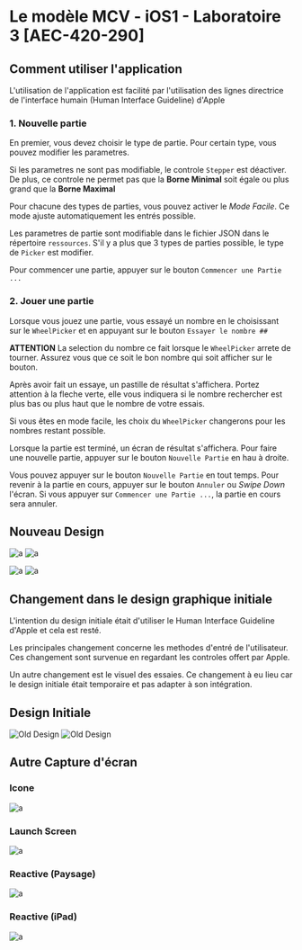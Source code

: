 # Le modèle MCV - iOS1 - Laboratoire 3 [AEC-420-290]

## Comment utiliser l'application
L'utilisation de l'application est facilité par l'utilisation des lignes directrice de l'interface humain (Human Interface Guideline) d'Apple

### 1. Nouvelle partie
En premier, vous devez choisir le type de partie. Pour certain type, vous pouvez modifier les parametres.

Si les parametres ne sont pas modifiable, le controle `Stepper` est déactiver.
De plus, ce controle ne permet pas que la **Borne Minimal** soit égale ou plus grand que la **Borne Maximal**

Pour chacune des types de parties, vous pouvez activer le *Mode Facile*. Ce mode ajuste automatiquement les entrés possible.

Les parametres de partie sont modifiable dans le fichier JSON dans le répertoire `ressources`. S'il y a plus que 3 types de parties possible, le type de `Picker` est modifier.

Pour commencer une partie, appuyer sur le bouton `Commencer une Partie ...`

### 2. Jouer une partie
Lorsque vous jouez une partie, vous essayé un nombre en le choisissant sur le `WheelPicker` et en appuyant sur le bouton `Essayer le nombre ##`

**ATTENTION** La selection du nombre ce fait lorsque le `WheelPicker` arrete de tourner. Assurez vous que ce soit le bon nombre qui soit afficher sur le bouton.

Après avoir fait un essaye, un pastille de résultat s'affichera. Portez attention à la fleche verte, elle vous indiquera si le nombre rechercher est plus bas ou plus haut que le nombre de votre essais.

Si vous êtes en mode facile, les choix du `WheelPicker` changerons pour les nombres restant possible. 

Lorsque la partie est terminé, un écran de résultat s'affichera. Pour faire une nouvelle partie, appuyer sur le bouton `Nouvelle Partie` en hau à droite.

Vous pouvez appuyer sur le bouton `Nouvelle Partie` en tout temps. Pour revenir à la partie en cours, appuyer sur le bouton `Annuler` ou *Swipe Down* l'écran. Si vous appuyer sur `Commencer une Partie ...`, la partie en cours sera annuler.

## Nouveau Design
![a](./doc/iPhone_play%20(9).png) ![a](./doc/newGame.png)

![a](./doc/iPhone_play%20(1).png) ![a](./doc/iPhone_play%20(10).png)

## Changement dans le design graphique initiale
L'intention du design initiale était d'utiliser le Human Interface Guideline d'Apple et cela est resté.

Les principales changement concerne les methodes d'entré de l'utilisateur. Ces changement sont survenue en regardant les controles offert par Apple.

Un autre changement est le visuel des essaies. Ce changement à eu lieu car le design initiale était temporaire et pas adapter à son intégration.

## Design Initiale
![Old Design](./doc/old1.jpg) ![Old Design](./doc/old2.jpg)

## Autre Capture d'écran
### Icone
![a](./doc/iPhone_play%20(2).png)
### Launch Screen
![a](./doc/iPhone_play%20(3).png)
### Reactive (Paysage)
![a](./doc/Reactive.png)
### Reactive (iPad)
![a](./doc/iPad.png)
